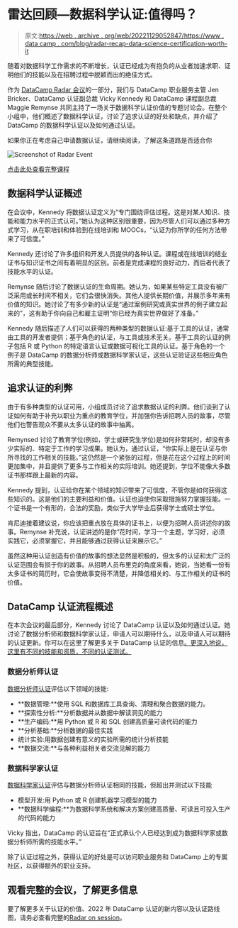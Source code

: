 # 雷达回顾—数据科学认证:值得吗？

> 原文:[https://web . archive . org/web/20221129052847/https://www . data camp . com/blog/radar-recap-data-science-certification-worth-it](https://web.archive.org/web/20221129052847/https://www.datacamp.com/blog/radar-recap-data-science-certification-worth-it)

随着对数据科学工作需求的不断增长，认证已经成为有抱负的从业者加速求职、证明他们的技能以及在招聘过程中脱颖而出的绝佳方式。

作为 [DataCamp Radar 会议](https://web.archive.org/web/20221212140039/https://www.datacamp.com/blog/datacamp-radar-helping-you-navigate-the-future-of-data-careers-june-23rd-2022-900am-to-315pm-est)的一部分，我们与 DataCamp 职业服务主管 Jen Bricker、DataCamp 认证副总裁 Vicky Kennedy 和 DataCamp 课程副总裁 Maggie Remynse 共同主持了一场关于数据科学认证价值的专题讨论会。在整个小组中，他们概述了数据科学认证，讨论了追求认证的好处和缺点，并介绍了 DataCamp 的数据科学认证以及如何通过认证。

如果你正在考虑自己申请数据认证，请继续阅读，了解这条道路是否适合你

![Screenshot of Radar Event](../Images/3784c1a3d443dd998f2c8291e446aae7.png)

[点击此处查看完整课程](https://web.archive.org/web/20221212140039/https://www.datacamp.com/resources/webinars/radar-data-science-certification-is-it-worth-it)

## 数据科学认证概述

在会议中，Kennedy 将数据认证定义为“专门围绕评估过程。这是对某人知识、技能和能力水平的正式认可。”她认为这种区别很重要，因为尽管人们可以通过多种方式学习，从在职培训和体验到在线培训和 MOOCs，“认证为你所学的任何方法带来了可信度。”

Kennedy 还讨论了许多组织和开发人员提供的各种认证。课程或在线培训的结业证书与知识证书之间有着明显的区别。前者是完成课程的良好动力，而后者代表了技能水平的认证。

Remynse 随后讨论了数据认证的生命周期。她认为，如果某些特定工具没有被广泛采用或长时间不相关，它们会很快消失。其他人提供长期价值，并展示多年来有价值的知识。她讨论了有多少新的认证是“通过案例研究或真实世界的例子建立起来的”，这有助于你向自己和雇主证明“你已经为真实世界做好了准备。”

Kennedy 随后描述了人们可以获得的两种类型的数据认证:基于工具的认证，通常由工具的开发者提供；基于角色的认证，与工具或技术无关。基于工具的认证的例子包括 R 或 Python 的特定语言认证或数据可视化工具的认证。基于角色的一个例子是 DataCamp 的数据分析师或数据科学家认证，这些认证验证这些相应角色所需的典型技能。

## 追求认证的利弊

由于有多种类型的认证可用，小组成员讨论了追求数据认证的利弊。他们谈到了认证如何有助于补充以职业为重点的教育学位，并加强你告诉招聘人员的故事，尽管他们也警告观众不要从太多认证的故事中抽离。

Remynsed 讨论了教育学位(例如，学士或研究生学位)是如何非常耗时，却没有多少实际的、特定于工作的学习成果。她认为，通过认证，“你实际上是在认证与你所寻找的工作相关的技能。”这仍然是一个紧张的过程，但是花在这个过程上的时间更加集中，并且提供了更多与工作相关的实际培训。她还提到，学位不能像大多数证书那样跟上最新的内容。

Kennedy 提到，认证给你在某个领域的知识带来了可信度，不管你是如何获得这些知识的。这是他们的主要利益和价值。认证也迫使你采取措施努力掌握技能。一个证书是一个有形的，合法的奖励，类似于大学毕业后获得学士或硕士学位。

肯尼迪接着建议说，你应该把重点放在具体的证书上，以便为招聘人员讲述你的故事。Remynse 补充说，认证讲述的是你“花时间，学习一个主题，学习好，必须实践它，必须掌握它，并且能够通过获得认证来展示它。”

虽然这种用认证创造有价值的故事的想法显然是积极的，但太多的认证和太广泛的认证范围会有损于你的故事。从招聘人员布里克的角度来看，她说，当她看一份有太多证书的简历时，它会使故事变得不清楚，并降低相关的、与工作相关的证书的价值。

## DataCamp 认证流程概述

在本次会议的最后部分，Kennedy 讨论了 DataCamp 认证以及如何通过认证。她讨论了数据分析师和数据科学家认证，申请人可以期待什么，以及申请人可以期待的认证更新。你可以在这里了解更多关于 DataCamp 认证的信息[。更深入地说，这里有不同的技能和资质，不同的认证测试。](https://web.archive.org/web/20221212140039/https://www.datacamp.com/certification)

### 数据分析师认证

[数据分析师认证](https://web.archive.org/web/20221212140039/https://www.datacamp.com/certification/data-analyst)评估以下领域的技能:

*   **数据管理:**使用 SQL 和数据库工具查询、清理和聚合数据的能力。
*   **探索性分析:**分析数据并从数据中解读洞见的能力
*   **生产编码:**用 Python 或 R 和 SQL 创建高质量可读代码的能力
*   **分析基础:**分析数据的最佳实践
*   统计实验:用数据创建有意义的实验所需的统计分析技能
*   **数据交流:**与各种利益相关者交流见解的能力

### 数据科学家认证

[数据科学家认证](https://web.archive.org/web/20221212140039/https://www.datacamp.com/certification/data-scientist)评估与数据分析师认证相同的技能，但超出并测试以下技能

*   模型开发:用 Python 或 R 创建机器学习模型的能力
*   **数据科学编程:**为数据科学系统和解决方案创建高质量、可读且可投入生产的代码的能力

Vicky 指出，DataCamp 的认证旨在“正式承认个人已经达到成为数据科学家或数据分析师所需的技能水平。”

除了认证过程之外，获得认证的好处是可以访问职业服务和 DataCamp 上的专属社区，以获得额外的职业支持。

## 观看完整的会议，了解更多信息

要了解更多关于认证的价值、2022 年 DataCamp 认证的新内容以及认证路线图，请务必查看完整的[Radar on session](https://web.archive.org/web/20221212140039/https://www.datacamp.com/resources/webinars/radar-data-science-certification-is-it-worth-it)。